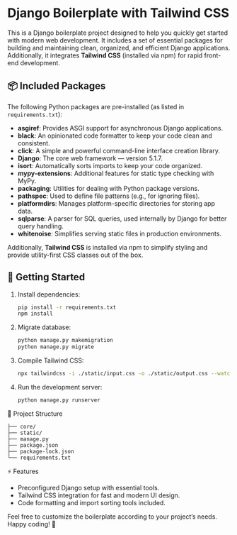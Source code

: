 # Django Boilerplate with Tailwind CSS

This is a Django boilerplate project designed to help you quickly get started with modern web development. It includes a set of essential packages for building and maintaining clean, organized, and efficient Django applications. Additionally, it integrates **Tailwind CSS** (installed via npm) for rapid front-end development.

## 📦 Included Packages

The following Python packages are pre-installed (as listed in `requirements.txt`):

- **asgiref**: Provides ASGI support for asynchronous Django applications.
- **black**: An opinionated code formatter to keep your code clean and consistent.
- **click**: A simple and powerful command-line interface creation library.
- **Django**: The core web framework — version 5.1.7.
- **isort**: Automatically sorts imports to keep your code organized.
- **mypy-extensions**: Additional features for static type checking with MyPy.
- **packaging**: Utilities for dealing with Python package versions.
- **pathspec**: Used to define file patterns (e.g., for ignoring files).
- **platformdirs**: Manages platform-specific directories for storing app data.
- **sqlparse**: A parser for SQL queries, used internally by Django for better query handling.
- **whitenoise**: Simplifies serving static files in production environments.

Additionally, **Tailwind CSS** is installed via npm to simplify styling and provide utility-first CSS classes out of the box.

## 🚀 Getting Started

1. Install dependencies:  
    ```bash
    pip install -r requirements.txt
    npm install 
    ```

2. Migrate database:
    ```bash
    python manage.py makemigration
    python manage.py migrate
    ```
   
3. Compile Tailwind CSS:
    ```bash
    npx tailwindcss -i ./static/input.css -o ./static/output.css --watch
    ```

4. Run the development server:
    ```bash
    python manage.py runserver
    ```

🌱 Project Structure

```
├── core/
├── static/
├── manage.py
├── package.json
├── package-lock.json
└── requirements.txt
```

⚡ Features 
- Preconfigured Django setup with essential tools. 
- Tailwind CSS integration for fast and modern UI design. 
- Code formatting and import sorting tools included.

Feel free to customize the boilerplate according to your project’s needs. Happy coding! 🚀